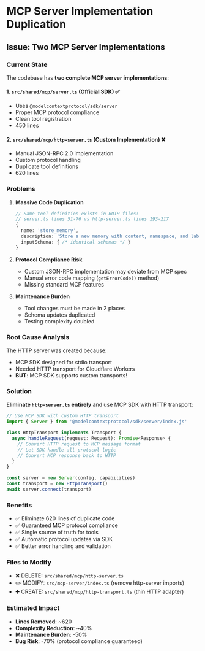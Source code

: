 # MCP Server Implementation Duplication

## Issue: Two MCP Server Implementations

### Current State

The codebase has **two complete MCP server implementations**:

#### 1. `src/shared/mcp/server.ts` (Official SDK) ✅
- Uses `@modelcontextprotocol/sdk/server`
- Proper MCP protocol compliance
- Clean tool registration
- 450 lines

#### 2. `src/shared/mcp/http-server.ts` (Custom Implementation) ❌  
- Manual JSON-RPC 2.0 implementation
- Custom protocol handling
- Duplicate tool definitions
- 620 lines

### Problems

1. **Massive Code Duplication**
   ```typescript
   // Same tool definition exists in BOTH files:
   // server.ts lines 51-76 vs http-server.ts lines 193-217
   {
     name: 'store_memory',
     description: 'Store a new memory with content, namespace, and labels',
     inputSchema: { /* identical schemas */ }
   }
   ```

2. **Protocol Compliance Risk**
   - Custom JSON-RPC implementation may deviate from MCP spec
   - Manual error code mapping (`getErrorCode()` method)
   - Missing standard MCP features

3. **Maintenance Burden**
   - Tool changes must be made in 2 places
   - Schema updates duplicated
   - Testing complexity doubled

### Root Cause Analysis

The HTTP server was created because:
- MCP SDK designed for stdio transport
- Needed HTTP transport for Cloudflare Workers
- **BUT**: MCP SDK supports custom transports!

### Solution

**Eliminate `http-server.ts` entirely** and use MCP SDK with HTTP transport:

```typescript
// Use MCP SDK with custom HTTP transport
import { Server } from '@modelcontextprotocol/sdk/server/index.js'

class HttpTransport implements Transport {
  async handleRequest(request: Request): Promise<Response> {
    // Convert HTTP request to MCP message format
    // Let SDK handle all protocol logic
    // Convert MCP response back to HTTP
  }
}

const server = new Server(config, capabilities)
const transport = new HttpTransport()
await server.connect(transport)
```

### Benefits

- ✅ Eliminate 620 lines of duplicate code
- ✅ Guaranteed MCP protocol compliance  
- ✅ Single source of truth for tools
- ✅ Automatic protocol updates via SDK
- ✅ Better error handling and validation

### Files to Modify

- ❌ DELETE: `src/shared/mcp/http-server.ts`  
- ✏️ MODIFY: `src/mcp-server/index.ts` (remove http-server imports)
- ➕ CREATE: `src/shared/mcp/http-transport.ts` (thin HTTP adapter)

### Estimated Impact

- **Lines Removed**: ~620
- **Complexity Reduction**: ~40%
- **Maintenance Burden**: -50%
- **Bug Risk**: -70% (protocol compliance guaranteed)